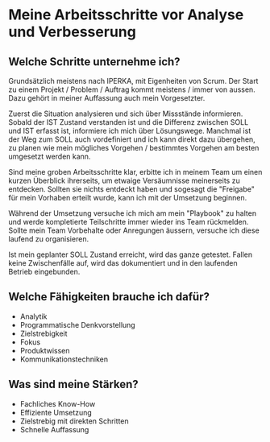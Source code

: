 # Meine Arbeitsschritte vor Analyse und Verbesserung

## Welche Schritte unternehme ich?

Grundsätzlich meistens nach IPERKA, mit Eigenheiten von Scrum. Der Start zu einem Projekt / Problem / Auftrag kommt meistens / immer von aussen. Dazu gehört in meiner Auffassung auch mein Vorgesetzter. 

Zuerst die Situation analysieren und sich über Missstände informieren. Sobald der IST Zustand verstanden ist und die Differenz zwischen SOLL und IST erfasst ist, informiere ich mich über Lösungswege. Manchmal ist der Weg zum SOLL auch vordefiniert und ich kann direkt dazu übergehen, zu planen wie mein mögliches Vorgehen / bestimmtes Vorgehen am besten umgesetzt werden kann.

Sind meine groben Arbeitsschritte klar, erbitte ich in meinem Team um einen kurzen Überblick ihrerseits, um etwaige Versäumnisse meinerseits zu entdecken. Sollten sie nichts entdeckt haben und sogesagt die "Freigabe" für mein Vorhaben erteilt wurde, kann ich mit der Umsetzung beginnen.

Während der Umsetzung versuche ich mich am mein "Playbook" zu halten und werde kompletierte Teilschritte immer wieder ins Team rückmelden. Sollte mein Team Vorbehalte oder Anregungen äussern, versuche ich diese laufend zu organisieren. 

Ist mein geplanter SOLL Zustand erreicht, wird das ganze getestet. Fallen keine Zwischenfälle auf, wird das dokumentiert und in den laufenden Betrieb eingebunden.

## Welche Fähigkeiten brauche ich dafür?

* Analytik
* Programmatische Denkvorstellung
* Zielstrebigkeit
* Fokus
* Produktwissen
* Kommunikationstechniken

## Was sind meine Stärken?
* Fachliches Know-How
* Effiziente Umsetzung
* Zielstrebig mit direkten Schritten
* Schnelle Auffassung